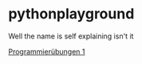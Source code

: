# pythonplayground
Well the name is self explaining isn't it

[Programmierübungen 1](https://pythonbuch.com/aufgabensammlung.html)
